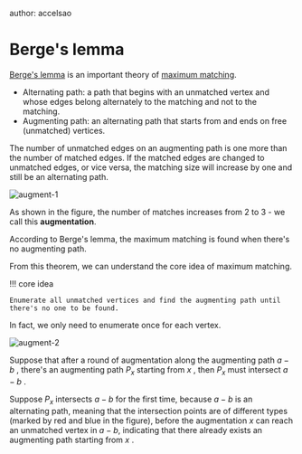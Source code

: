 author: accelsao

# Berge's lemma

[Berge's lemma](https://en.wikipedia.org/wiki/Berge%27s_lemma) is an important theory of [maximum matching](https://en.wikipedia.org/wiki/Matching_(graph_theory)#:~:text=A%20maximal%20matching%20is%20a,least%20one%20edge%20in%20M.). 

- Alternating path: a path that begins with an unmatched vertex and whose edges belong alternately to the matching and not to the matching. 
- Augmenting path: an alternating path that starts from and ends on free (unmatched) vertices.

The number of unmatched edges on an augmenting path is one more than the number of matched edges. If the matched edges are changed to unmatched edges, or vice versa, the matching size will increase by one and still be an alternating path.

![augment-1](./images/augment-1.png)

As shown in the figure, the number of matches increases from 2 to 3 - we call this **augmentation**.

According to Berge's lemma, the maximum matching is found when there's no augmenting path.

From this theorem, we can understand the core idea of maximum matching.

!!! core idea

    Enumerate all unmatched vertices and find the augmenting path until there's no one to be found.

In fact, we only need to enumerate once for each vertex.

![augment-2](./images/augment-2.png)

Suppose that after a round of augmentation along the augmenting path $a-b$ , there's an augmenting path $P_x$ starting from $x$ , then $P_x$ must intersect $a-b$ .

Suppose $P_x$ intersects $a-b$ for the first time, because $a-b$ is an alternating path, meaning that the intersection points are of different types (marked by red and blue in the figure), before the augmentation $x$ can reach an unmatched vertex in $a-b$, indicating that there already exists an augmenting path starting from $x$ .
